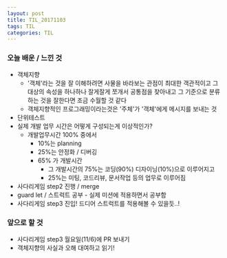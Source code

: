 ```yaml
---
layout: post
title: TIL_20171103 
tags: TIL
categories: TIL 
---
```


### 오늘 배운 / 느낀 것

- 객체지향
  - '객체'라는 것을 잘 이해하려면 사물을 바라보는 관점이 최대한 객관적이고 그 대상의 속성을 하나하나 잘게잘게 쪼개서 공통점을 찾아내고 그 기준으로 분류하는 것을 잘한다면 조금 수월할 것 같다
  - 객체지향적인 프로그래밍이라는것은 '주체'가 '객체'에게 메시지를 보내는 것
- 단위테스트
- 실제 개발 업무 시간은 어떻게 구성되는게 이상적인가?
  - 개발업무시간 100% 중에서
    - 10%는 planning
    - 25%는 안정화 / 디버깅
    - 65% 가 개발시간
      - 그 개발시간의 75%는 코딩(90%) 디자이닝(10%)으로 이루어지고
      - 25%는 미팅, 코드리뷰, 문서작업 등의 업무로 이루어짐
- 사다리게임 step2 진행 / merge
- guard let / 스트럭트 공부 - 실제 미션에 적용하면서 공부함
- 사다리게임 step3 진입! 드디어 스트럭트를 적용해볼 수 있을듯..!



### 앞으로 할 것

- 사다리게임 step3 월요일(11/6)에 PR 보내기
- 객체지향의 사실과 오해 대여하고 읽기!